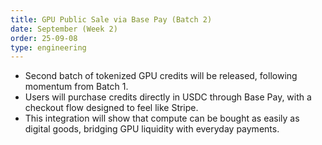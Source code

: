 ```yaml
---
title: GPU Public Sale via Base Pay (Batch 2)
date: September (Week 2)
order: 25-09-08
type: engineering
---
```


- Second batch of tokenized GPU credits will be released, following momentum from Batch 1\.
- Users will purchase credits directly in USDC through Base Pay, with a checkout flow designed to feel like Stripe.
- This integration will show that compute can be bought as easily as digital goods, bridging GPU liquidity with everyday payments.
